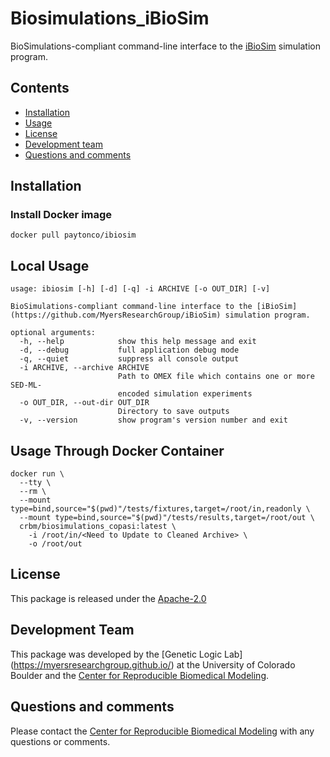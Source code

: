 # Biosimulations_iBioSim
BioSimulations-compliant command-line interface to the [iBioSim](https://github.com/MyersResearchGroup/iBioSim) simulation program.

## Contents
* [Installation](#installation)
* [Usage](#local-usage)
* [License](#license)
* [Development team](#development-team)
* [Questions and comments](#questions-and-comments)

## Installation
### Install Docker image
```
docker pull paytonco/ibiosim
```

## Local Usage
```
usage: ibiosim [-h] [-d] [-q] -i ARCHIVE [-o OUT_DIR] [-v]

BioSimulations-compliant command-line interface to the [iBioSim](https://github.com/MyersResearchGroup/iBioSim) simulation program.

optional arguments:
  -h, --help            show this help message and exit
  -d, --debug           full application debug mode
  -q, --quiet           suppress all console output
  -i ARCHIVE, --archive ARCHIVE
                        Path to OMEX file which contains one or more SED-ML-
                        encoded simulation experiments
  -o OUT_DIR, --out-dir OUT_DIR
                        Directory to save outputs
  -v, --version         show program's version number and exit
```

## Usage Through Docker Container
```
docker run \
  --tty \
  --rm \
  --mount type=bind,source="$(pwd)"/tests/fixtures,target=/root/in,readonly \
  --mount type=bind,source="$(pwd)"/tests/results,target=/root/out \
  crbm/biosimulations_copasi:latest \
    -i /root/in/<Need to Update to Cleaned Archive> \
    -o /root/out
```

## License
This package is released under the [Apache-2.0](License)

## Development Team
This package was developed by the [Genetic Logic Lab] (https://myersresearchgroup.github.io/) at the University of Colorado Boulder and the [Center for Reproducible Biomedical Modeling](http://reproduciblebiomodels.org).

## Questions and comments
Please contact the [Center for Reproducible Biomedical Modeling](mailto:info@reproduciblebiomodels.org) with any questions or comments.